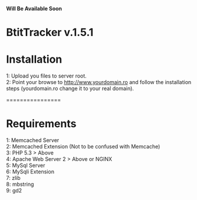 <b>Will Be Available Soon</b>

<h1>BtitTracker v.1.5.1</h1>

Installation
================

1: Upload you files to server root.
<br />
2: Point your browse to http://www.yourdomain.ro and follow the installation steps (yourdomain.ro change it to your real domain). 

================

Requirements
================
1: Memcached Server
<br />
2: Memcached Extension (Not to be confused with Memcache)
<br />
3: PHP 5.3 > Above
<br />
4: Apache Web Server 2 > Above or NGINX
<br />
5: MySql Server
<br />
6: MySqli Extension
<br />
7: zlib
<br />
8: mbstring
<br />
9: gd2

